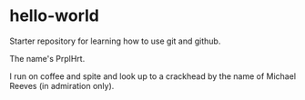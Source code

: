 # hello-world
Starter repository for learning how to use git and github.

The name's PrplHrt.

I run on coffee and spite and look up to a crackhead by the name of Michael Reeves (in admiration only).
